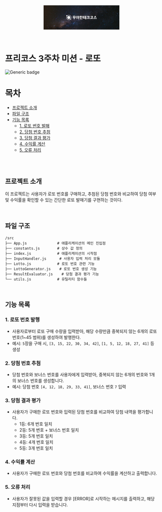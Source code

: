 <p align="center">
    <img src="./woowacourse.jpg" alt="우아한테크코스" width="250px">
</p>

<br>

# 프리코스 3주차 미션 - 로또

![Generic badge](https://img.shields.io/badge/precourse-week1-green.svg)



<!-- <img src="./operation.gif"> -->

# 목차

- [프로젝트 소개](#프로젝트-소개)
- [파일 구조](#파일-구조)
- [기능 목록](#기능-목록)
    - [1. 로또 번호 발해](#1-로또-번호-발행)
    - [2. 당첨 번호 추첨](#2-당첨-번호-추첨)
    - [3. 당첨 결과 평가](#3-당첨-결과-평가)
    - [4. 수익률 계산](#4-수익률-계산)
    - [5. 오류 처리](#5-오류-처리)

<br><br>
## 프로젝트 소개

이 프로젝트는 사용자가 로또 번호를 구매하고, 추첨된 당첨 번호와 비교하여 당첨 여부 및 수익률을 확인할 수 있는 간단한 로또 발매기를 구현하는 것이다.

<!-- ```git
git clone -b as --single-branch https://github.com/hj-rich/java-baseball-precourse
``` -->

<br>

## 파일 구조
```
/src
├── App.js              # 애플리케이션의 메인 진입점
├── constants.js        # 상수 값 정의
├── index.js            # 애플리케이션의 시작점
├── InputHandler.js      # 사용자 입력 처리 모듈
├── Lotto.js            # 로또 번호 관련 기능
├── LottoGenerator.js    # 로또 번호 생성 기능
├── ResultEvaluator.js    # 당첨 결과 평가 기능
└── utils.js            # 유틸리티 함수들
```

<br>

## 기능 목록

### 1. 로또 번호 발행

- 사용자로부터 로또 구매 수량을 입력받아, 해당 수량만큼 중복되지 않는 6개의 로또 번호(1~45 범위)를 생성하여 발행한다.
- 예시: `5`장을 구매 시, `[3, 15, 22, 30, 34, 42]`, `[1, 5, 12, 18, 27, 41]` 등 생성

### 2. 당첨 번호 추첨
- 당첨 번호와 보너스 번호를 사용자에게 입력받아, 중복되지 않는 6개의 번호와 1개의 보너스 번호를 생성합니다.
- 예시: 당첨 번호 `[4, 12, 18, 29, 33, 41]`, 보너스 번호 `7` 입력

### 3. 당첨 결과 평가
- 사용자가 구매한 로또 번호와 입력된 당첨 번호를 비교하여 당첨 내역을 평가합니다.
  - 1등: 6개 번호 일치
  - 2등: 5개 번호 + 보너스 번호 일치
  - 3등: 5개 번호 일치
  - 4등: 4개 번호 일치
  - 5등: 3개 번호 일치

### 4. 수익률 계산
- 사용자가 구매한 로또 번호와 당첨 번호를 비교하여 수익률을 계산하고 출력합니다.

### 5. 오류 처리
- 사용자가 잘못된 값을 입력할 경우 [ERROR]로 시작하는 메시지를 출력하고, 해당 지점부터 다시 입력을 받습니다.

<br>